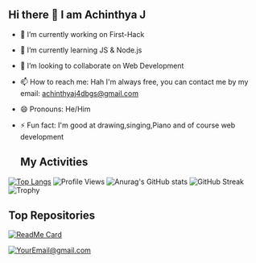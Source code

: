 ## Hi there 👋 I am Achinthya J



- 🔭 I’m currently working on First-Hack
- 🌱 I’m currently learning JS & Node.js
- 👯 I’m looking to collaborate on Web Development
- 📫 How to reach me: Hah I'm always free, you can contact me by my email: achinthyaj4dbgs@gmail.com 
- 😄 Pronouns: He/Him
- ⚡ Fun fact: I'm good at drawing,singing,Piano and of course web development

  ## My Activities
 [![Top Langs](https://github-readme-stats.vercel.app/api/top-langs/?username=AchinthyaJ&layout=compact&theme=radical)](https://github.com/anuraghazra/github-readme-stats) ![Profile Views](https://komarev.com/ghpvc/?username=AchinthyaJ)
![Anurag's GitHub stats](https://github-readme-stats.vercel.app/api?username=AchinthyaJ&show_icons=true&theme=radical)
![GitHub Streak](https://github-readme-streak-stats.herokuapp.com/?user=AchinthyaJ&theme=radical)
![Trophy](https://github-profile-trophy.vercel.app/?username=AchinthyaJ&theme=radical)

## Top Repositories
[![ReadMe Card](https://github-readme-stats.vercel.app/api/pin/?username=AchinthyaJ&repo=yourrepo&theme=radical)](https://github.com/AchinthyaJ/First-Hack)

  <a href="mailto:achinthyaj4dbgs@gmail.com">![YourEmail@gmail.com](https://img.shields.io/badge/Gmail-D14836?style=for-the-badge&logo=gmail&logoColor=white)</a>
  
